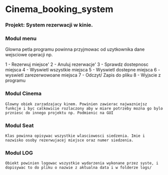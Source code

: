 # Cinema_booking_system

### Projekt: System rezerwacji w kinie.

### Modul menu

Glowna petla programu powinna przyjmowac od uzytkownika dane wejsciowe operacji np.

1 - Rezerwuj miejsce'
2 - Anuluj rezerwacje'
3 - Sprawdz dostepnosc miejsca
4 - Wyswietl wszystkie miejsca
5 - Wyswietl dostepne miejsca
6 - wyswietl zarezerwowoane miejsca
7 - Odczyt/ Zapis do pliku
8 - Wyjscie z programu

### Modul Cinema
    Glowny obiek zarzadzajacy kinem. Powinien zawierac najwazniejsz funkcje i byc calkowicie rozlaczony aby w miare potrzeby mozna go bylo przniesc do innego projektu np. Podmienic na GUI

### Modul Seat

    Klas powinna opisywac wszystkie wlasciowosci siedzenia. Imie i nazwisko osoby rezerwujacej miejsce oraz numer siedzenia.

### Modul LOG
    Obiekt powinien logowac wszystkie wydarzenia wykonane przez syste, i dopisywac to do pliku o nazwie z aktualna data i w folderze logs/
